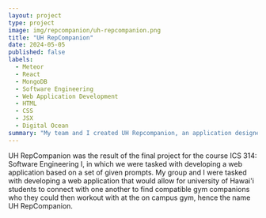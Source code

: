 ```yaml
---
layout: project
type: project
image: img/repcompanion/uh-repcompanion.png
title: "UH RepCompanion"
date: 2024-05-05
published: false
labels:
  - Meteor
  - React
  - MongoDB
  - Software Engineering
  - Web Application Development
  - HTML
  - CSS
  - JSX
  - Digital Ocean
summary: "My team and I created UH Repcompanion, an application designed to connect University of Hawai'i students seeking gym partners."
---
```


UH RepCompanion was the result of the final project for the course ICS 314: Software Engineering I, in which we were tasked with developing a web application based on a set of given prompts. My group and I were tasked with developing a web application that would allow for university of Hawai'i students to connect with one another to find compatible gym companions who they could then workout with at the on campus gym, hence the name UH RepCompanion. 
